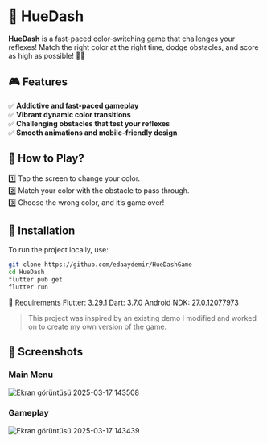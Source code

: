 # 🌈 HueDash  

**HueDash** is a fast-paced color-switching game that challenges your reflexes! Match the right color at the right time, dodge obstacles, and score as high as possible! 🚀🎨  

## 🎮 Features  
✅ **Addictive and fast-paced gameplay**  
✅ **Vibrant dynamic color transitions**  
✅ **Challenging obstacles that test your reflexes**  
✅ **Smooth animations and mobile-friendly design**  

## 📲 How to Play?  
1️⃣ Tap the screen to change your color.  
2️⃣ Match your color with the obstacle to pass through.  
3️⃣ Choose the wrong color, and it’s game over!  

## 🚀 Installation  
To run the project locally, use:  
```sh
git clone https://github.com/edaaydemir/HueDashGame
cd HueDash
flutter pub get
flutter run   
 ```

🔧 Requirements
Flutter: 3.29.1
Dart: 3.7.0
Android NDK: 27.0.12077973


> This project was inspired by an existing demo I modified and worked on to create my own version of the game.
> 
## 📸 Screenshots  

### Main Menu  
![Ekran görüntüsü 2025-03-17 143508](https://github.com/user-attachments/assets/860a480c-2091-43d0-ad01-cf4d3f2cf409)

### Gameplay  
![Ekran görüntüsü 2025-03-17 143439](https://github.com/user-attachments/assets/ddf52ff7-21d3-4069-ab34-4211c81e92cc)
